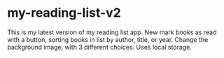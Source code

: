# my-reading-list-v2

This is my latest version of my reading list app. New mark books as read with a button, sorting books in list by author, title, or year. Change the background image, with 3 different choices. Uses local storage. 
